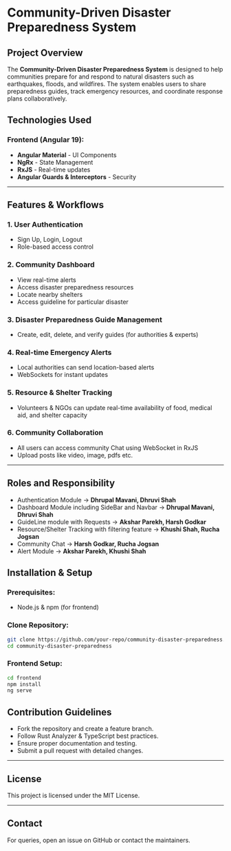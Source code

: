 # Community-Driven Disaster Preparedness System

## Project Overview
The **Community-Driven Disaster Preparedness System** is designed to help communities prepare for and respond to natural disasters such as earthquakes, floods, and wildfires. The system enables users to share preparedness guides, track emergency resources, and coordinate response plans collaboratively.

## Technologies Used

### Frontend (Angular 19):
- **Angular Material** - UI Components
- **NgRx** - State Management
- **RxJS** - Real-time updates
- **Angular Guards & Interceptors** - Security


---

## Features & Workflows
### 1. User Authentication
- Sign Up, Login, Logout
- Role-based access control

### 2. Community Dashboard
- View real-time alerts
- Access disaster preparedness resources
- Locate nearby shelters
- Access guideline for particular disaster

### 3. Disaster Preparedness Guide Management
- Create, edit, delete, and verify guides (for authorities & experts)

### 4. Real-time Emergency Alerts
- Local authorities can send location-based alerts
- WebSockets for instant updates

### 5. Resource & Shelter Tracking
- Volunteers & NGOs can update real-time availability of food, medical aid, and shelter capacity

### 6. Community Collaboration
- All users can access community Chat using WebSocket in RxJS
- Upload posts like video, image, pdfs etc.

---

## Roles and Responsibility

- Authentication Module -> **Dhrupal Mavani, Dhruvi Shah**
- Dashboard Module including SideBar and Navbar -> **Dhrupal Mavani, Dhruvi Shah**
- GuideLine module with Requests -> **Akshar Parekh, Harsh Godkar**
- Resource/Shelter Tracking with filtering feature -> **Khushi Shah, Rucha Jogsan**
- Community Chat -> **Harsh Godkar, Rucha Jogsan**
- Alert Module -> **Akshar Parekh, Khushi Shah**

## Installation & Setup
### Prerequisites:
- Node.js & npm (for frontend)

### Clone Repository:
```sh
git clone https://github.com/your-repo/community-disaster-preparedness.git
cd community-disaster-preparedness
```


### Frontend Setup:
```sh
cd frontend
npm install
ng serve
```

## Contribution Guidelines
- Fork the repository and create a feature branch.
- Follow Rust Analyzer & TypeScript best practices.
- Ensure proper documentation and testing.
- Submit a pull request with detailed changes.

---

## License
This project is licensed under the MIT License.

---

## Contact
For queries, open an issue on GitHub or contact the maintainers.

